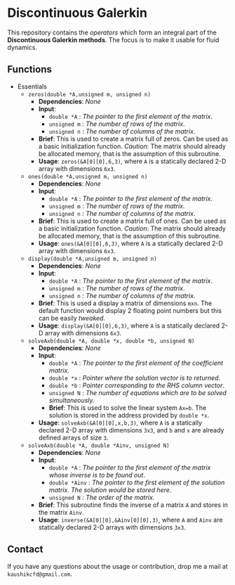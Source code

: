# Discontinuous Galerkin
 This repository contains the _operators_ which form an integral part of the **Discontinuous Galerkin methods**. The focus is to make it usable for fluid dynamics.


## Functions
 - Essentials
    - `zeros(double *A,unsigned m, unsigned n)`
        - **Dependencies**: _None_
        - **Input**:
            -  `double *A` : _The pointer to the first element of the matrix_.
            -  `unsigned m` : _The number of rows of the matrix_.
            -  `unsigned n` : _The number of columns of the matrix_.  
        - **Brief**: This is used to create a matrix full of zeros. Can be used as a basic initialization function. _Caution_: The matrix should already be allocated memory, that is the assumption of this subroutine.
        - **Usage**: `zeros(&A[0][0],6,3)`, where `A` is a statically declared 2-D array with dimensions `6x3`.
    - `ones(double *A,unsigned m, unsigned n)`
        - **Dependencies**: _None_
        - **Input**:
            -  `double *A` : _The pointer to the first element of the matrix_.
            -  `unsigned m` : _The number of rows of the matrix_.
            -  `unsigned n` : _The number of columns of the matrix_.  
        - **Brief**: This is used to create a matrix full of ones. Can be used as a basic initialization function. _Caution_: The matrix should already be allocated memory, that is the assumption of this subroutine.
        - **Usage**: `ones(&A[0][0],6,3)`, where `A` is a statically declared 2-D array with dimensions `6x3`.
    - `display(double *A,unsigned m, unsigned n)`
        - **Dependencies**: _None_
        - **Input**:
            -  `double *A` : _The pointer to the first element of the matrix_.
            -  `unsigned m` : _The number of rows of the matrix_.
            -  `unsigned n` : _The number of columns of the matrix_.  
        - **Brief**: This is used a display a matrix of dimensions `mxn`. The default function would display 2 floating point numbers but this can be easily _tweaked_.
        - **Usage**: `display(&A[0][0],6,3)`, where `A` is a statically declared 2-D array with dimensions `6x3`.
    - `solveAxb(double *A, double *x, double *b, unsigned N)`
        - **Dependencies**: _None_
        - **Input**:
            -  `double *A` : _The pointer to the first element of the coefficient matrix_.
            -  `double *x` : _Pointer where the solution vector is to returned_.
            -  `double *b` : _Pointer corresponding to the RHS column vector_.
            - `unsigned N` : _The number of equations which are to be solved simultaneously._  
            - **Brief**: This is used to solve the linear system `Ax=b`. The solution is stored in the address provided by `double *x`.
        - **Usage**: `solveAxb(&A[0][0],x,b,3)`, where `A` is a statically declared 2-D array with dimensions `3x3`, and `b` and `x` are already defined arrays of size `3`.
    - `solveAxb(double *A, double *Ainv, unsigned N)`
        - **Dependencies**: _None_
        - **Input**:
            -  `double *A` : _The pointer to the first element of the matrix whose inverse is to be found out_.
            -  `double *Ainv` : _The pointer to the first element of the solution matrix. The solution would be stored here_.
            - `unsigned N` : _The order of the matrix._  
        - **Brief**: This subroutine finds the inverse of a matrix `A` and stores in the matrix `Ainv`.
        - **Usage**: `inverse(&A[0][0],&Ainv[0][0],3)`, where `A` and `Ainv` are statically declared 2-D arrays with dimensions `3x3`.


## Contact

If you have any questions about the usage or contribution, drop me a mail at `kaushikcfd@gmail.com`.
